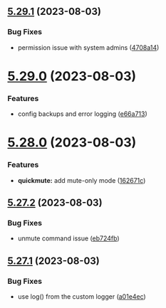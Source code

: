 ## [5.29.1](https://github.com/onesoft-sudo/sudobot/compare/v5.29.0...v5.29.1) (2023-08-03)


### Bug Fixes

* permission issue with system admins ([4708a14](https://github.com/onesoft-sudo/sudobot/commit/4708a147d6953b04b097f502728d562844e5ce18))



# [5.29.0](https://github.com/onesoft-sudo/sudobot/compare/v5.28.0...v5.29.0) (2023-08-03)


### Features

* config backups and error logging ([e66a713](https://github.com/onesoft-sudo/sudobot/commit/e66a713c71177cb47e96253a86785f463f5d7489))



# [5.28.0](https://github.com/onesoft-sudo/sudobot/compare/v5.27.2...v5.28.0) (2023-08-03)


### Features

* **quickmute:** add mute-only mode ([162671c](https://github.com/onesoft-sudo/sudobot/commit/162671cb6a6478e172e79f25e7a2cbbb92dee087))



## [5.27.2](https://github.com/onesoft-sudo/sudobot/compare/v5.27.1...v5.27.2) (2023-08-03)


### Bug Fixes

* unmute command issue ([eb724fb](https://github.com/onesoft-sudo/sudobot/commit/eb724fb8993841d52437ea30327dc8b81da365a1))



## [5.27.1](https://github.com/onesoft-sudo/sudobot/compare/v5.27.0...v5.27.1) (2023-08-03)


### Bug Fixes

* use log() from the custom logger ([a01e4ec](https://github.com/onesoft-sudo/sudobot/commit/a01e4ec21ef481cb5e59166b0e0e05e96fabc3dc))



